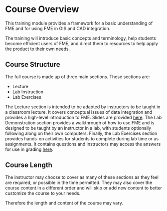 # Course Overview #

This training module provides a framework for a basic understanding of FME and for using FME in GIS and CAD integration.

The training will introduce basic concepts and terminology, help students become efficient users of FME, and direct them to resources to help apply the product to their own needs.

## Course Structure ##

The full course is made up of three main sections. These sections are:

- Lecture
- Lab Instruction
- Lab Exercises

The Lecture section is intended to be adapted by instructors to be taught in a classroom lecture. It covers conceptual issues of data integration and provides a high-level introduction to FME. Slides are provided [here](). The Lab Demonstration section provides a walkthrough of how to use FME and is designed to be taught by an instructor in a lab, with students optionally following along on their own computers. Finally, the Lab Exercises section provides hands-on activities for students to complete during lab time or as assignments. It contains questions and instructors may access the answers for use in grading [here]().

## Course Length ##

The instructor may choose to cover as many of these sections as they feel are required, or possible in the time permitted. They may also cover the course content in a different order and will skip or add new content to better customize the course to your needs.

Therefore the length and content of the course may vary.
